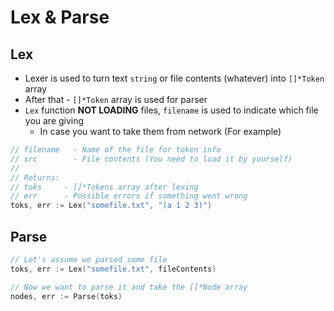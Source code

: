 # Lex & Parse

## Lex
* Lexer is used to turn text `string` or file contents (whatever) into `[]*Token` array
* After that - `[]*Token` array is used for parser
* `Lex` function __NOT LOADING__ files, `filename` is used to indicate which file you are giving
    * In case you want to take them from network (For example)

```go
// filename   - Name of the file for token info
// src        - File contents (You need to load it by yourself)
//
// Returns:
// toks     - []*Tokens array after lexing
// err      - Possible errors if something went wrong
toks, err := Lex("somefile.txt", "(a 1 2 3)")
```




## Parse
```go
// Let's assume we parsed some file
toks, err := Lex("somefile.txt", fileContents)

// Now we want to parse it and take the []*Node array
nodes, err := Parse(toks)
```